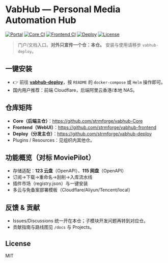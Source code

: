 # VabHub — Personal Media Automation Hub

[![Portal](https://img.shields.io/badge/Portal-vabhub-blue)](https://github.com/strmforge/vabhub)
[![Core CI](https://img.shields.io/github/actions/workflow/status/strmforge/vabhub-Core/ci.yml?branch=main&label=Core%20CI)](https://github.com/strmforge/vabhub-Core/actions)
[![Frontend CI](https://img.shields.io/github/actions/workflow/status/strmforge/vabhub-frontend/ci.yml?branch=main&label=Frontend%20CI)](https://github.com/strmforge/vabhub-frontend/actions)
[![Deploy](https://img.shields.io/github/v/release/strmforge/vabhub-deploy?label=Deploy%20Release)](https://github.com/strmforge/vabhub-deploy/releases)
[![License](https://img.shields.io/badge/License-MIT-green)](#license)

> 门户/文档入口。**对外只宣传一个仓：本仓。** 安装与使用请移步 `vabhub-deploy`。

## 一键安装
- 👉 前往 **[vabhub-deploy](https://github.com/strmforge/vabhub-deploy)**，按 `README` 的 `docker-compose` 或 `Helm` 操作即可。
- 国内用户推荐：前端 Cloudflare，后端阿里云香港/本地 NAS。

## 仓库矩阵
- **Core（后端主仓）**：https://github.com/strmforge/vabhub-Core
- **Frontend（WebUI）**：https://github.com/strmforge/vabhub-frontend
- **Deploy（分发主仓）**：https://github.com/strmforge/vabhub-deploy
- Plugins / Resources：见组织内其他仓。

## 功能概览（对标 MoviePilot）
- 存储适配：**123 云盘**（OpenAPI）、**115 网盘**（OpenAPI）
- 订阅→下载→重命名→刮削→入库流水线
- 插件市场（registry.json）与一键安装
- 多云与免备案部署模板（Cloudflare/Aliyun/Tencent/local）

## 反馈 & 贡献
- Issues/Discussions 统一开在本仓；子模块开发问题再转到对应仓。
- 贡献指南与路线图见 `/docs` 与 Projects。

## License
MIT
